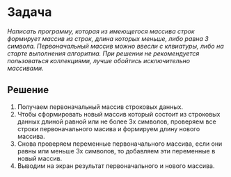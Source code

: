 # Задача
_*Написать программу, которая из имеющегося массива строк формирует массив из строк, длина которых меньше, либо равна 3 символа. 
Первоначальный массив можно ввесли с клвиатуры, либо на старте выполнения алгоритма. При решении не рекомендуется пользоваться коллекциями, лучше обойтись исключительно массивами.*_ 
## Решение
1. Получаем первоначальный массив строковых данных.
2. Чтобы сформировать новый массив который состоит из строковых данных длиной равной или не более 3х символов, проверяем все строки первоначального масива и формируем длину нового массива. 
3. Снова проверяем переменные первоначального массива, если они равны или меньше 3х символов, то добавляем эти переменные в новый массив. 
4. Выводим на экран результат первоначального и нового массива.
   

